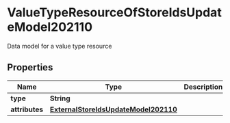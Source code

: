 

# ValueTypeResourceOfStoreIdsUpdateModel202110

Data model for a value type resource

## Properties

| Name | Type | Description | Notes |
|------------ | ------------- | ------------- | -------------|
|**type** | **String** |  |  [optional] |
|**attributes** | [**ExternalStoreIdsUpdateModel202110**](ExternalStoreIdsUpdateModel202110.md) |  |  [optional] |



